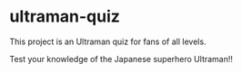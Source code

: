 # ultraman-quiz

This project is an Ultraman quiz for fans of all levels. 

Test your knowledge of the Japanese superhero Ultraman!!
